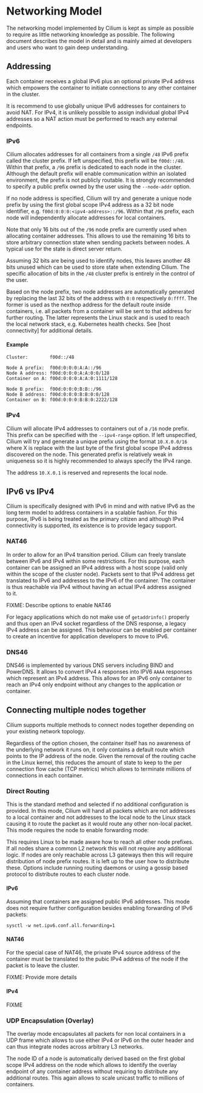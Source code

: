 # Networking Model

The networking model implemented by Cilium is kept as simple as possible to
require as little networking knowledge as possible. The following document
describes the model in detail and is mainly aimed at developers and users who
want to gain deep understanding.

## Addressing

Each container receives a global IPv6 plus an optional private IPv4 address
which empowers the container to initiate connections to any other container in
the cluster.

It is recommend to use globally unique IPv6 addresses for containers
to avoid NAT. For IPv4, it is unlikely possible to assign individual global
IPv4 addresses so a NAT action must be performed to reach any external
endpoints.

### IPv6

Cilium allocates addresses for all containers from a single `/48` IPv6 prefix
called the cluster prefix. If left unspecified, this prefix will be `f00d::/48`.
Within that prefix, a `/96` prefix is dedicated to each node in the cluster.
Although the default prefix will enable communication within an isolated
environment, the prefix is not publicly routable. It is strongly recommended to
specify a public prefix owned by the user using the `--node-addr` option.

If no node address is specified, Cilium will try and generate a unique node
prefix by using the first global scope IPv4 address as a 32 bit node identifier,
e.g. `f00d:0:0:0:<ipv4-address>::/96`. Within that `/96` prefix, each node will
independently allocate addresses for local containers.

Note that only 16 bits out of the `/96` node prefix are currently used when
allocating container addresses. This allows to use the remaining 16 bits to
store arbitrary connection state when sending packets between nodes. A typical
use for the state is direct server return.

Assuming 32 bits are being used to identify nodes, this leaves another 48 bits
unused which can be used to store state when extending Cilium. The specific
allocation of bits in the `/48` cluster prefix is entirely in the control of
the user.

Based on the node prefix, two node addresses are automatically generated by
replacing the last 32 bits of the address with `0:0` respectively `0:ffff`. The
former is used as the nexthop address for the default route inside containers,
i.e. all packets from a container will be sent to that address for further
routing. The latter represents the Linux stack and is used to reach the local
network stack, e.g. Kubernetes health checks. See [host connectivity] for
additional details.

#### Example

```
Cluster:        f00d::/48

Node A prefix:  f00d:0:0:0:A:A::/96
Node A address: f00d:0:0:0:A:A:0:0/128
Container on A: f00d:0:0:0:A:A:0:1111/128

Node B prefix:  f00d:0:0:0:B:B::/96
Node B address: f00d:0:0:0:B:B:0:0/128
Container on B: f00d:0:0:0:B:B:0:2222/128
```

### IPv4

Cilium will allocate IPv4 addresses to
containers out of a `/16` node prefix. This prefix can be specified with the
`--ipv4-range` option. If left unspecified, Cilium will try and generate a
unique prefix using the format `10.X.0.0/16` where X is replace with the last
byte of the first global scope IPv4 address discovered on the node. This
generated prefix is relatively weak in uniqueness so it is highly recommended
to always specify the IPv4 range.

The address `10.X.0.1` is reserved and represents the local node.

## IPv6 vs IPv4

Cilium is specifically designed with IPv6 in mind and with native IPv6 as the
long term model to address containers in a scalable fashion. For this purpose,
IPv6 is being treated as the primary citizen and although IPv4 connectivity is
supported, its existence is to provide legacy support.

### NAT46

In order to allow for an IPv4 transition period. Cilium can freely translate
between IPv6 and IPv4 within some restrictions. For this purpose, each
container can be assigned an IPv4 address with a host scope (valid only within
the scope of the cluster node). Packets sent to that IPv4 address get
translated to IPv6 and addresses to the IPv6 of the container. The container
is thus reachable via IPv4 without having an actual IPv4 address assigned to
it.

FIXME: Describe options to enable NAT46

For legacy applications which do not make use of `getaddrinfo()` properly and
thus open an IPv4 socket regardless of the DNS response, a legacy IPv4 address
can be assigned. This behaviour can be enabled per container to create an
incentive for application developers to move to IPv6.

### DNS46

DNS46 is implemented by various DNS servers including BIND and PowerDNS. It
allows to convert IPv4 `A` responses into IPV6 `AAAA` responses which
represent an IPv4 address. This allows for an IPv6 only container to reach
an IPv4 only endpoint without any changes to the application or container.

## Connecting multiple nodes together

Cilium supports multiple methods to connect nodes together depending on your
existing network topology.

Regardless of the option chosen, the container itself has no awareness of the
underlying network it runs on, it only contains a default route which points to
the IP address of the node. Given the removal of the routing cache in the Linux
kernel, this reduces the amount of state to keep to the per connection flow
cache (TCP metrics) which allows to terminate millions of connections in each
container.

### Direct Routing

This is the standard method and selected if no additional configuration is
provided. In this mode, Cilium will hand all packets which are not
addresses to a local container and not addresses to the local node to the Linux
stack causing it to route the packet as it would route any other non-local
packet. This mode requires the node to enable forwarding mode:


This requires Linux to be made aware how to reach all other node prefixes. If
all nodes share a common L2 network this will not require any additional logic.
If nodes are only reachable across L3 gateways then this will require
distribution of node prefix routes. It is left up to the user how to distribute
these. Options include running routing daemons or using a gossip based protocol
to distribute routes to each cluster node.

#### IPv6

Assuming that containers are assigned public IPv6 addresses. This mode does not
require further configuration besides enabling forwarding of IPv6 packets:

```
sysctl -w net.ipv6.conf.all.forwarding=1
```

#### NAT46

For the special case of NAT46, the private IPv4 source address of the container
must be translated to the pubic IPv4 address of the node if the packet is to
leave the cluster.

FIXME: Provide more details

#### IPv4

FIXME

### UDP Encapsulation (Overlay)

The overlay mode encapsulates all packets for non local containers in a UDP
frame which allows to use either IPv4 or IPv6 on the outer header and can
thus integrate nodes across arbitrary L3 networks.

The node ID of a node is automatically derived based on the first global
scope IPv4 address on the node which allows to identify the overlay endpoint
of any container address without requiring to distribute any additional
routes. This again allows to scale unicast traffic to millions of containers.
